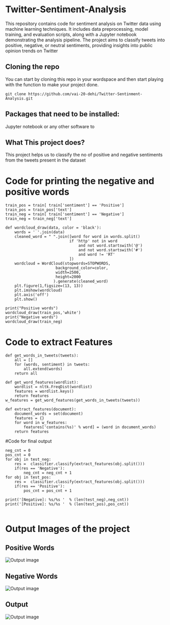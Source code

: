 # Twitter-Sentiment-Analysis
 This repository contains code for sentiment analysis on Twitter data using machine learning techniques. It includes data preprocessing, model training, and evaluation scripts, along with a Jupyter notebook demonstrating the analysis pipeline. The project aims to classify tweets into positive, negative, or neutral sentiments, providing insights into public opinion trends on Twitter

 ## Cloning the repo
You can start by cloning this repo in your wordspace and then start playing with the function to make your project done.
```
git clone https://github.com/vai-20-dehi/Twitter-Sentinment-Analysis.git
```

## Packages that need to be installed:

Jupyter notebook or any other software to

## What This project does?
This project helps us to classify the no of positive and negative sentiments from the tweets present in the dataset

# Code for printing the negative and positive words
```
train_pos = train[ train['sentiment'] == 'Positive']
train_pos = train_pos['text']
train_neg = train[ train['sentiment'] == 'Negative']
train_neg = train_neg['text']

def wordcloud_draw(data, color = 'black'):
    words = ' '.join(data)
    cleaned_word = " ".join([word for word in words.split()
                            if 'http' not in word
                                and not word.startswith('@')
                                and not word.startswith('#')
                                and word != 'RT'
                            ])
    wordcloud = WordCloud(stopwords=STOPWORDS,
                      background_color=color,
                      width=2500,
                      height=2000
                     ).generate(cleaned_word)
    plt.figure(1,figsize=(13, 13))
    plt.imshow(wordcloud)
    plt.axis('off')
    plt.show()
    
print("Positive words")
wordcloud_draw(train_pos,'white')
print("Negative words")
wordcloud_draw(train_neg)

```

# Code to extract Features
```
def get_words_in_tweets(tweets):
    all = []
    for (words, sentiment) in tweets:
        all.extend(words)
    return all

def get_word_features(wordlist):
    wordlist = nltk.FreqDist(wordlist)
    features = wordlist.keys()
    return features
w_features = get_word_features(get_words_in_tweets(tweets))

def extract_features(document):
    document_words = set(document)
    features = {}
    for word in w_features:
        features['contains(%s)' % word] = (word in document_words)
    return features
```
#Code for final output

```
neg_cnt = 0
pos_cnt = 0
for obj in test_neg: 
    res =  classifier.classify(extract_features(obj.split()))
    if(res == 'Negative'): 
        neg_cnt = neg_cnt + 1
for obj in test_pos: 
    res =  classifier.classify(extract_features(obj.split()))
    if(res == 'Positive'): 
        pos_cnt = pos_cnt + 1
        
print('[Negative]: %s/%s '  % (len(test_neg),neg_cnt))        
print('[Positive]: %s/%s '  % (len(test_pos),pos_cnt)) 


```

# Output Images of the project
## Positive Words
![Output image](https://github.com/tanny7125/Twitter-Sentiment-Analysis/blob/main/Output%20Images/Screenshot%20(810).png?raw=true)

## Negative Words
![Output image](https://github.com/tanny7125/Twitter-Sentiment-Analysis/blob/main/Output%20Images/Screenshot%20(810).png?raw=true)

## Output
![Output image](https://github.com/tanny7125/Twitter-Sentiment-Analysis/blob/main/Output%20Images/Screenshot%20(812).png?raw=true)
